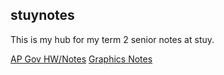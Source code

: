 ## stuynotes
This is my hub for my term 2 senior notes at stuy.

[AP Gov HW/Notes](/stuynotes/gov)
[Graphics Notes](/stuynotes/graphics)
